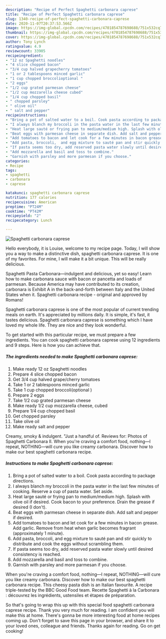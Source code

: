 ```yaml
---
description: "Recipe of Perfect Spaghetti carbonara caprese"
title: "Recipe of Perfect Spaghetti carbonara caprese"
slug: 1340-recipe-of-perfect-spaghetti-carbonara-caprese
date: 2020-11-07T20:37:53.566Z
image: https://img-global.cpcdn.com/recipes/4701854787698688/751x532cq70/spaghetti-carbonara-caprese-recipe-main-photo.jpg
thumbnail: https://img-global.cpcdn.com/recipes/4701854787698688/751x532cq70/spaghetti-carbonara-caprese-recipe-main-photo.jpg
cover: https://img-global.cpcdn.com/recipes/4701854787698688/751x532cq70/spaghetti-carbonara-caprese-recipe-main-photo.jpg
author: Tony Lynch
ratingvalue: 4.9
reviewcount: 33905
recipeingredient:
- "12 oz Spaghetti noodles"
- "4 slice chopped bacon"
- "3/4 cup halved grapecherry tomatoes"
- "1 or 2 tablespoons minced garlic"
- "1 cup chopped broccolioptional "
- "2 eggs"
- "1/2 cup grated parmesan cheese"
- "1/2 cup mozzarella cheese cubed"
- "1/4 cup chopped basil"
- " chopped parsley"
- " olive oil"
- " salt and pepper"
recipeinstructions:
- "Bring a pot of salted water to a boil. Cook pasta according to package directions."
- "I always blanch my broccoli in the pasta water in the last few minutes of cooking. Reserve a cup of pasta water.  Set aside."
- "Heat large sauté or frying pan to medium/medium high. Splash with olive oil if desired. Cook bacon to your preference. Drain the grease if desired (I don&#39;t)."
- "Beat eggs with parmesan cheese in separate dish. Add salt and pepper if desired."
- "Add tomatoes to bacon and let cook for a few minutes in bacon grease.  Add garlic. Remove from heat when garlic becomes fragrant (approximately 1 minute)."
- "Add pasta, broccoli,  and egg mixture to sauté pan and stir quickly   to distribute and cook the eggs without scrambling them."
- "If pasta seems too dry, add reserved pasta water slowly until desired consistency is reached."
- "Add mozzarella and basil and toss to combine."
- "Garnish with parsley and more parmesan if you choose."
categories:
- Recipe
tags:
- spaghetti
- carbonara
- caprese

katakunci: spaghetti carbonara caprese 
nutrition: 177 calories
recipecuisine: American
preptime: "PT24M"
cooktime: "PT42M"
recipeyield: "2"
recipecategory: Lunch

---
```



![Spaghetti carbonara caprese](https://img-global.cpcdn.com/recipes/4701854787698688/751x532cq70/spaghetti-carbonara-caprese-recipe-main-photo.jpg)

Hello everybody, it is Louise, welcome to my recipe page. Today, I will show you a way to make a distinctive dish, spaghetti carbonara caprese. It is one of my favorites. For mine, I will make it a bit unique. This will be really delicious.

Spaghetti Pasta Carbonara—indulgent and delicious, yet so easy! Learn how to make carbonara sauce with bacon or pancetta and loads of parmesan. Because America may have contributed to its creation, carbonara is Exhibit A in the back-and-forth between Italy and the United States when it. Spaghetti carbonara recipe - original and approved by Romans!

Spaghetti carbonara caprese is one of the most popular of current trending meals on earth. It's appreciated by millions daily. It is simple, it's fast, it tastes delicious. Spaghetti carbonara caprese is something which I have loved my whole life. They are nice and they look wonderful.


To get started with this particular recipe, we must prepare a few ingredients. You can cook spaghetti carbonara caprese using 12 ingredients and 9 steps. Here is how you can achieve that.

<!--inarticleads1-->

##### The ingredients needed to make Spaghetti carbonara caprese:

1. Make ready 12 oz Spaghetti noodles
1. Prepare 4 slice chopped bacon
1. Get 3/4 cup halved grape/cherry tomatoes
1. Take 1 or 2 tablespoons minced garlic
1. Take 1 cup chopped broccoli(optional )
1. Prepare 2 eggs
1. Take 1/2 cup grated parmesan cheese
1. Make ready 1/2 cup mozzarella cheese, cubed
1. Prepare 1/4 cup chopped basil
1. Get  chopped parsley
1. Take  olive oil
1. Make ready  salt and pepper


Creamy, smoky &amp; indulgent. &#34;Just a handful of. Reviews for: Photos of Spaghetti Carbonara II. When you&#39;re craving a comfort food, nothing—I repeat, NOTHING—will cure you like creamy carbonara. Discover how to make our best spaghetti carbonara recipe. 

<!--inarticleads2-->

##### Instructions to make Spaghetti carbonara caprese:

1. Bring a pot of salted water to a boil. Cook pasta according to package directions.
1. I always blanch my broccoli in the pasta water in the last few minutes of cooking. Reserve a cup of pasta water.  Set aside.
1. Heat large sauté or frying pan to medium/medium high. Splash with olive oil if desired. Cook bacon to your preference. Drain the grease if desired (I don&#39;t).
1. Beat eggs with parmesan cheese in separate dish. Add salt and pepper if desired.
1. Add tomatoes to bacon and let cook for a few minutes in bacon grease.  Add garlic. Remove from heat when garlic becomes fragrant (approximately 1 minute).
1. Add pasta, broccoli,  and egg mixture to sauté pan and stir quickly   to distribute and cook the eggs without scrambling them.
1. If pasta seems too dry, add reserved pasta water slowly until desired consistency is reached.
1. Add mozzarella and basil and toss to combine.
1. Garnish with parsley and more parmesan if you choose.


When you&#39;re craving a comfort food, nothing—I repeat, NOTHING—will cure you like creamy carbonara. Discover how to make our best spaghetti carbonara recipe. This cheesy pasta dish is an Italian favourite. A recipe triple-tested by the BBC Good Food team. Recette Spaghetti à la Carbonara : découvrez les ingrédients, ustensiles et étapes de préparation. 

So that's going to wrap this up with this special food spaghetti carbonara caprese recipe. Thank you very much for reading. I am confident you will make this at home. There's gonna be more interesting food at home recipes coming up. Don't forget to save this page in your browser, and share it to your loved ones, colleague and friends. Thanks again for reading. Go on get cooking!
